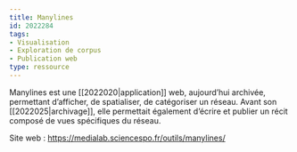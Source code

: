 ```yaml
---
title: Manylines
id: 2022284
tags:
- Visualisation
- Exploration de corpus
- Publication web
type: ressource
---
```


Manylines est une [[2022020|application]] web, aujourd’hui archivée, permettant d’afficher, de spatialiser, de catégoriser un réseau. Avant son [[2022025|archivage]], elle permettait également d’écrire et publier un récit composé de vues spécifiques du réseau.

Site web : <https://medialab.sciencespo.fr/outils/manylines/>

